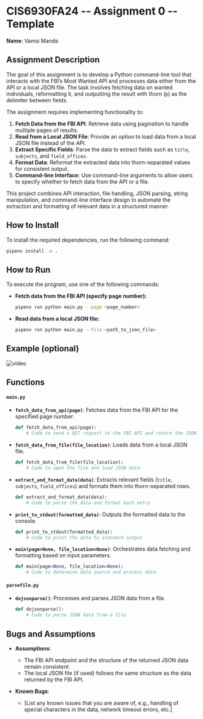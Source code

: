 
# CIS6930FA24 -- Assignment 0 -- Template

**Name**: Vamsi Manda

## Assignment Description

The goal of this assignment is to develop a Python command-line tool that interacts with the FBI’s Most Wanted API and processes data either from the API or a local JSON file. The task involves fetching data on wanted individuals, reformatting it, and outputting the result with thorn (`þ`) as the delimiter between fields.

The assignment requires implementing functionality to:

1. **Fetch Data from the FBI API**: Retrieve data using pagination to handle multiple pages of results.
2. **Read from a Local JSON File**: Provide an option to load data from a local JSON file instead of the API.
3. **Extract Specific Fields**: Parse the data to extract fields such as `title`, `subjects`, and `field_offices`.
4. **Format Data**: Reformat the extracted data into thorn-separated values for consistent output.
5. **Command-line Interface**: Use command-line arguments to allow users to specify whether to fetch data from the API or a file.

This project combines API interaction, file handling, JSON parsing, string manipulation, and command-line interface design to automate the extraction and formatting of relevant data in a structured manner.

## How to Install

To install the required dependencies, run the following command:

```bash
pipenv install -e .
```

## How to Run

To execute the program, use one of the following commands:

- **Fetch data from the FBI API (specify page number):**

  ```bash
  pipenv run python main.py --page <page_number>
  ```

- **Read data from a local JSON file:**

  ```bash
  pipenv run python main.py --file <path_to_json_file>
  ```

## Example (optional)
![video](video_link)

## Functions

#### `main.py`

- **`fetch_data_from_api(page)`**: Fetches data from the FBI API for the specified page number.
  
  ```python
  def fetch_data_from_api(page):
      # Code to send a GET request to the FBI API and return the JSON data
  ```

- **`fetch_data_from_file(file_location)`**: Loads data from a local JSON file.

  ```python
  def fetch_data_from_file(file_location):
      # Code to open the file and load JSON data
  ```

- **`extract_and_format_data(data)`**: Extracts relevant fields (`title`, `subjects`, `field_offices`) and formats them into thorn-separated rows.

  ```python
  def extract_and_format_data(data):
      # Code to parse the data and format each entry
  ```

- **`print_to_stdout(formatted_data)`**: Outputs the formatted data to the console.

  ```python
  def print_to_stdout(formatted_data):
      # Code to print the data to standard output
  ```

- **`main(page=None, file_location=None)`**: Orchestrates data fetching and formatting based on input parameters.

  ```python
  def main(page=None, file_location=None):
      # Code to determine data source and process data
  ```

#### `parsefile.py`

- **`dojsonparse()`**: Processes and parses JSON data from a file.

  ```python
  def dojsonparse():
      # Code to parse JSON data from a file
  ```

## Bugs and Assumptions

- **Assumptions**:
  - The FBI API endpoint and the structure of the returned JSON data remain consistent.
  - The local JSON file (if used) follows the same structure as the data returned by the FBI API.

- **Known Bugs**:
  - [List any known issues that you are aware of, e.g., handling of special characters in the data, network timeout errors, etc.]